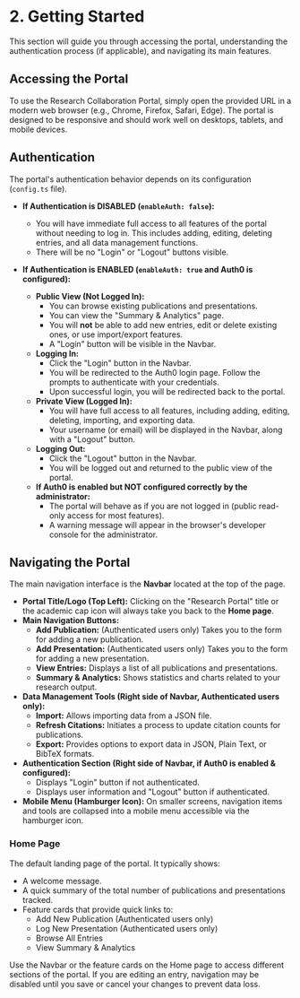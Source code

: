
# 2. Getting Started

This section will guide you through accessing the portal, understanding the authentication process (if applicable), and navigating its main features.

## Accessing the Portal

To use the Research Collaboration Portal, simply open the provided URL in a modern web browser (e.g., Chrome, Firefox, Safari, Edge). The portal is designed to be responsive and should work well on desktops, tablets, and mobile devices.

## Authentication

The portal's authentication behavior depends on its configuration (`config.ts` file).

*   **If Authentication is DISABLED (`enableAuth: false`):**
    *   You will have immediate full access to all features of the portal without needing to log in. This includes adding, editing, deleting entries, and all data management functions.
    *   There will be no "Login" or "Logout" buttons visible.

*   **If Authentication is ENABLED (`enableAuth: true` and Auth0 is configured):**
    *   **Public View (Not Logged In):**
        *   You can browse existing publications and presentations.
        *   You can view the "Summary & Analytics" page.
        *   You will **not** be able to add new entries, edit or delete existing ones, or use import/export features.
        *   A "Login" button will be visible in the Navbar.
    *   **Logging In:**
        *   Click the "Login" button in the Navbar.
        *   You will be redirected to the Auth0 login page. Follow the prompts to authenticate with your credentials.
        *   Upon successful login, you will be redirected back to the portal.
    *   **Private View (Logged In):**
        *   You will have full access to all features, including adding, editing, deleting, importing, and exporting data.
        *   Your username (or email) will be displayed in the Navbar, along with a "Logout" button.
    *   **Logging Out:**
        *   Click the "Logout" button in the Navbar.
        *   You will be logged out and returned to the public view of the portal.
    *   **If Auth0 is enabled but NOT configured correctly by the administrator:**
        *   The portal will behave as if you are not logged in (public read-only access for most features).
        *   A warning message will appear in the browser's developer console for the administrator.

## Navigating the Portal

The main navigation interface is the **Navbar** located at the top of the page.

*   **Portal Title/Logo (Top Left):** Clicking on the "Research Portal" title or the academic cap icon will always take you back to the **Home page**.
*   **Main Navigation Buttons:**
    *   **Add Publication:** (Authenticated users only) Takes you to the form for adding a new publication.
    *   **Add Presentation:** (Authenticated users only) Takes you to the form for adding a new presentation.
    *   **View Entries:** Displays a list of all publications and presentations.
    *   **Summary & Analytics:** Shows statistics and charts related to your research output.
*   **Data Management Tools (Right side of Navbar, Authenticated users only):**
    *   **Import:** Allows importing data from a JSON file.
    *   **Refresh Citations:** Initiates a process to update citation counts for publications.
    *   **Export:** Provides options to export data in JSON, Plain Text, or BibTeX formats.
*   **Authentication Section (Right side of Navbar, if Auth0 is enabled & configured):**
    *   Displays "Login" button if not authenticated.
    *   Displays user information and "Logout" button if authenticated.
*   **Mobile Menu (Hamburger Icon):** On smaller screens, navigation items and tools are collapsed into a mobile menu accessible via the hamburger icon.

### Home Page

The default landing page of the portal. It typically shows:
*   A welcome message.
*   A quick summary of the total number of publications and presentations tracked.
*   Feature cards that provide quick links to:
    *   Add New Publication (Authenticated users only)
    *   Log New Presentation (Authenticated users only)
    *   Browse All Entries
    *   View Summary & Analytics

Use the Navbar or the feature cards on the Home page to access different sections of the portal. If you are editing an entry, navigation may be disabled until you save or cancel your changes to prevent data loss.
